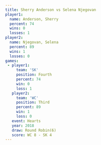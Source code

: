 ```yaml
---
title: Sherry Anderson vs Selena Njegovan
player1:                
  name: Anderson, Sherry
  percent: 74           
  wins: 0               
  losses: 1             
player2:                
  name: Njegovan, Selena
  percent: 89           
  wins: 1               
  losses: 0             
games:
 - player1:          
     team: 'SK'      
     position: Fourth
     percent: 74     
     win: 0          
     loss: 1         
   player2:         
     team: 'WC'     
     position: Third
     percent: 89    
     win: 1         
     loss: 0        
   event: Hearts       
   year: 2018          
   draw: Round Robin(6)
   score: WC 8 - SK 4  
---
```

